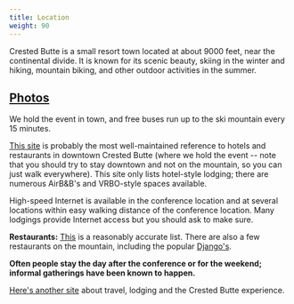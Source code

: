 ```yaml
---
title: Location
weight: 90
---
```


Crested Butte is a small resort town located at about 9000 feet, near the
continental divide. It is known for its scenic beauty, skiing in the winter and
hiking, mountain biking, and other outdoor activities in the summer.

## <a href="https://photos.app.goo.gl/d3a4TfH1sHSH2vfu8" target="_blank">Photos</a>

We hold the event in town, and free buses run up to the ski mountain
every 15 minutes.

[This site](http://www.downtowncrestedbutte.com/) is probably the most
well-maintained reference to hotels and restaurants in downtown Crested Butte
(where we hold the event -- note that you should try to stay downtown and not on
the mountain, so you can just walk everywhere). This site only lists hotel-style
lodging; there are numerous AirB&B's and VRBO-style spaces available.

High-speed Internet is available in the conference location and at
several locations within easy walking distance of the conference
location. Many lodgings provide Internet access but you should ask to
make sure.

**Restaurants:**
[This](http://www.downtowncrestedbutte.com/restaurants-in-crested-butte/)
is a reasonably accurate list. There are also a few restaurants on the
mountain, including the popular [Django's](http://djangos.us/).

**Often people stay the day after the conference or for the weekend;
informal gatherings have been known to happen.**

[Here's another site](http://travelcrestedbutte.com/) about travel,
lodging and the Crested Butte experience.
